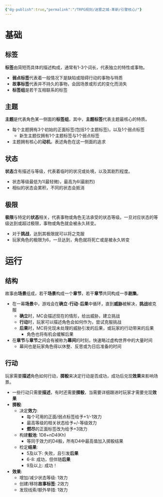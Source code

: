 ```yaml
---
{"dg-publish":true,"permalink":"/TRPG规则/迷雾之城-革新/引擎核心/"}
---
```


# 基础
## 标签
**标签**由简短而具体的描述构成，通常有1-3个词长，代表独立的特性或事物。
- **弱点标签**代表着一般情况下是缺陷或阻碍行动的事物与特质
- **故事标签**代表并不持久的事物，会因场景或形式的变化而消失
- **标签组**是若干互相联系的标签
## 主题
**主题**是代表角色某一侧面的**标签组**，其中，**主题标签**代表主题最核心的特质。
- 每个主题拥有3个初始的正面标签(包括1个主题标签)，以及1个弱点标签
	- 新生主题仅拥有1个主题标签与1个弱点标签
- 主题拥有核心的**动机**，表述角色在这一侧面的追求
## 状态
**状态**含有描述与等级，代表着临时的状况或处境，以及其剧烈程度。
- 状态等级最低为1(最轻微)，最高为6(最剧烈)
- 相似的状态会累积，不同的状态会抵消
## 极限
**极限**与特定的**状态**相关，代表事物或角色无法承受的状态等级。一旦对应状态的等级达到或超过极限，事物或角色就会被永久转变。
- 对于**挑战**，达到其极限就可以将之克服
- 玩家角色的极限为6，一旦达到，角色就将死亡或是被永久转变

# 运行
## 结构
故事由**场景**组成，若干**场景**构成一个**章节**，若干**章节**共同构成一季**剧集**。
- 在一幕**场景**中，游戏会在**确立**-**行动**-**后果**中循环，直到**威胁**被解决，**挑战**被克服
	- **确立**时，MC会描述现在的情形，给出威胁，建立挑战
	- **行动**时，玩家可以描述角色会如何作为，尝试克服挑战
	- **后果**时，MC将兑现未处理的威胁引发的后果，或玩家的行动带来的后果
		- 角色也将有机会缓解后果
- 在**章节**与**章节**之间会有被称为**幕间**的时刻，快速略过虚构世界中的大量时间
	- 幕间也是玩家角色得以休整、反思或为日后准备的时间
## 行动
玩家需要**描述**角色如何行动，**掷骰**来决定行动是否成功，成功后兑现**效果**来影响场景。
-  一些行动只需要**描述**，有时还需要**掷骰**，当需要详细跟进时玩家才需要兑现**效果**
- **掷骰**:
	- 决定**效力**:
		- 每个可用的正面/弱点标签给予+1/-1效力
		- 最高等级的相关状态给予+/-等级效力
		- **燃尽**的正面标签改为给予+3效力
	- 构建**骰池**: 1D8+nD4(Kh)
		- 等同于效力的D4骰，所有D4中最高值加入掷骰结果
	- 检定**结果**:
		- 5及以下: 失败，且引发**后果**
		- 6-8: 成功，但伴随**后果**
		- 9及以上: 成功！
- **效果**:
	- 增加/减少状态等级: 1效力
	- 创建/移除**故事标签**: 2效力
	- 发现线索/额外举措: 1效力
